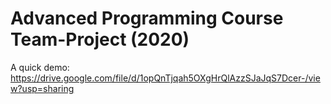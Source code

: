 #  Advanced Programming Course Team-Project (2020)

A quick demo: https://drive.google.com/file/d/1opQnTjqah5OXgHrQlAzzSJaJqS7Dcer-/view?usp=sharing
